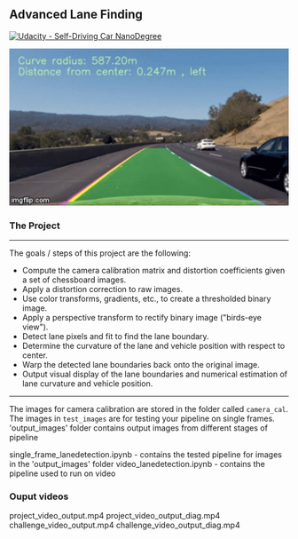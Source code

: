 ## Advanced Lane Finding
[![Udacity - Self-Driving Car NanoDegree](https://s3.amazonaws.com/udacity-sdc/github/shield-carnd.svg)](http://www.udacity.com/drive)

<p align="center"> 
<img src="./sample_imgs/project_vid.gif" width = "720">
</p>

### The Project
---

The goals / steps of this project are the following:

* Compute the camera calibration matrix and distortion coefficients given a set of chessboard images.
* Apply a distortion correction to raw images.
* Use color transforms, gradients, etc., to create a thresholded binary image.
* Apply a perspective transform to rectify binary image ("birds-eye view").
* Detect lane pixels and fit to find the lane boundary.
* Determine the curvature of the lane and vehicle position with respect to center.
* Warp the detected lane boundaries back onto the original image.
* Output visual display of the lane boundaries and numerical estimation of lane curvature and vehicle position.

----
The images for camera calibration are stored in the folder called `camera_cal`.  The images in `test_images` are for testing your pipeline on single frames. 'output_images' folder contains output images from different stages of pipeline

single_frame_lanedetection.ipynb - contains the tested pipeline for images in the 'output_images' folder
video_lanedetection.ipynb        - contains the pipeline used to run on video

### Ouput videos
project_video_output.mp4
project_video_output_diag.mp4
challenge_video_output.mp4
challenge_video_output_diag.mp4

